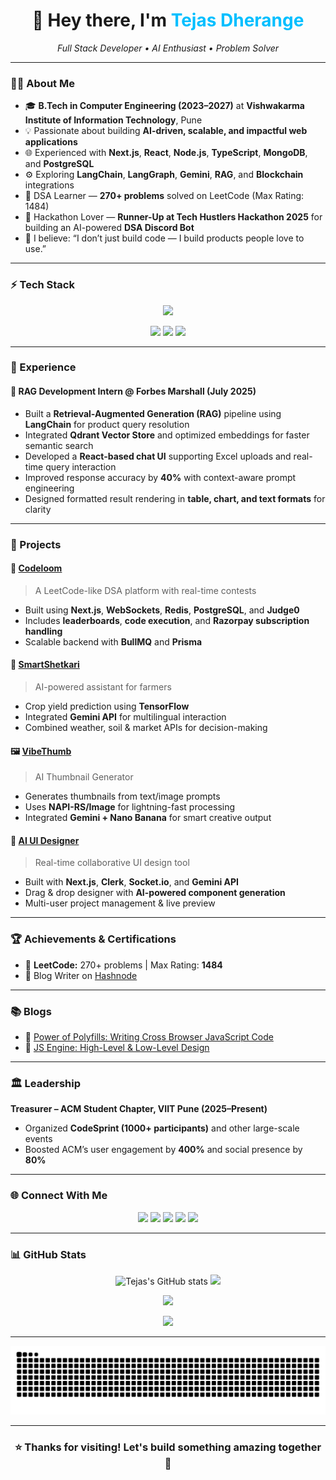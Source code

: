 <h1 align="center">👋 Hey there, I'm <span style="color:#00BFFF;">Tejas Dherange</span></h1>

<p align="center">
  <em>Full Stack Developer • AI Enthusiast • Problem Solver</em>  
</p>

---

### 🧑‍💻 About Me  
- 🎓 **B.Tech in Computer Engineering (2023–2027)** at **Vishwakarma Institute of Information Technology**, Pune  
- 💡 Passionate about building **AI-driven, scalable, and impactful web applications**  
- 🌐 Experienced with **Next.js**, **React**, **Node.js**, **TypeScript**, **MongoDB**, and **PostgreSQL**  
- ⚙️ Exploring **LangChain**, **LangGraph**, **Gemini**, **RAG**, and **Blockchain** integrations  
- 🧠 DSA Learner — **270+ problems** solved on LeetCode (Max Rating: 1484)  
- 🚀 Hackathon Lover — **Runner-Up at Tech Hustlers Hackathon 2025** for building an AI-powered **DSA Discord Bot**  
- 💬 I believe: “I don’t just build code — I build products people love to use.”  

---

### ⚡ Tech Stack  

<p align="center">
  <img src="https://skillicons.dev/icons?i=html,css,js,ts,react,nextjs,nodejs,express,mongodb,postgres,tailwind,prisma,docker,aws,redis,git,github,vercel&theme=dark" />
</p>

<p align="center">
  <img src="https://img.shields.io/badge/-LangChain-000?style=for-the-badge&logo=langchain" />
  <img src="https://img.shields.io/badge/-Gemini-4285F4?style=for-the-badge&logo=google" />
  <img src="https://img.shields.io/badge/-TensorFlow-FF6F00?style=for-the-badge&logo=tensorflow&logoColor=white" />
</p>

---

### 🧩 Experience  

#### 💼 **RAG Development Intern @ Forbes Marshall (July 2025)**  
- Built a **Retrieval-Augmented Generation (RAG)** pipeline using **LangChain** for product query resolution  
- Integrated **Qdrant Vector Store** and optimized embeddings for faster semantic search  
- Developed a **React-based chat UI** supporting Excel uploads and real-time query interaction  
- Improved response accuracy by **40%** with context-aware prompt engineering  
- Designed formatted result rendering in **table, chart, and text formats** for clarity  

---

### 🚀 Projects  

#### 🧱 [Codeloom](https://www.codeloom.software)
> A LeetCode-like DSA platform with real-time contests  
- Built using **Next.js**, **WebSockets**, **Redis**, **PostgreSQL**, and **Judge0**  
- Includes **leaderboards**, **code execution**, and **Razorpay subscription handling**  
- Scalable backend with **BullMQ** and **Prisma**  

#### 🌾 [SmartShetkari](https://github.com/Tejas-Dherange/Agri_Connect)
> AI-powered assistant for farmers  
- Crop yield prediction using **TensorFlow**  
- Integrated **Gemini API** for multilingual interaction  
- Combined weather, soil & market APIs for decision-making  

#### 🖼️ [VibeThumb](https://vibethumb.codeloom.software)
> AI Thumbnail Generator  
- Generates thumbnails from text/image prompts  
- Uses **NAPI-RS/Image** for lightning-fast processing  
- Integrated **Gemini + Nano Banana** for smart creative output  

#### 🎨 [AI UI Designer](https://github.com/Tejas-Dherange/UI-Designer)
> Real-time collaborative UI design tool  
- Built with **Next.js**, **Clerk**, **Socket.io**, and **Gemini API**  
- Drag & drop designer with **AI-powered component generation**  
- Multi-user project management & live preview  

---

### 🏆 Achievements & Certifications  

- 🧠 **LeetCode:** 270+ problems | Max Rating: **1484**  
- 💬 Blog Writer on [Hashnode](https://javascript11.hashnode.dev)  

---

### 📚 Blogs  

- 🔹 [Power of Polyfills: Writing Cross Browser JavaScript Code](https://javascript11.hashnode.dev/the-power-of-polyfills-writing-cross-browser-javascript-code)  
- 🔹 [JS Engine: High-Level & Low-Level Design](https://javascript11.hashnode.dev/javascript-under-the-hood-high-level-and-low-level-design-of-the-js-engine)  

---

### 🏛️ Leadership  

**Treasurer – ACM Student Chapter, VIIT Pune (2025–Present)**  
- Organized **CodeSprint (1000+ participants)** and other large-scale events  
- Boosted ACM’s user engagement by **400%** and social presence by **80%**  

---

### 🌐 Connect With Me  

<p align="center">
  <a href="https://tejas-portfolio.codeloom.software"><img src="https://img.shields.io/badge/Portfolio-%23000000.svg?&style=for-the-badge&logo=vercel&logoColor=white" /></a>
  <a href="https://www.linkedin.com/in/tejas-dherange-54a6a627b"><img src="https://img.shields.io/badge/LinkedIn-%230077B5.svg?&style=for-the-badge&logo=linkedin&logoColor=white" /></a>
  <a href="https://leetcode.com/u/Tejas_Dherange"><img src="https://img.shields.io/badge/LeetCode-%23FFA116.svg?&style=for-the-badge&logo=leetcode&logoColor=black" /></a>
  <a href="https://github.com/Tejas-Dherange"><img src="https://img.shields.io/badge/GitHub-%23181717.svg?&style=for-the-badge&logo=github&logoColor=white" /></a>
  <a href="https://javascript11.hashnode.dev"><img src="https://img.shields.io/badge/Blog-%231572B6.svg?&style=for-the-badge&logo=hashnode&logoColor=white" /></a>
</p>

---

### 📊 GitHub Stats  

<p align="center">
  <img src="https://github-readme-stats.vercel.app/api?username=Tejas-Dherange&show_icons=true&theme=radical" alt="Tejas's GitHub stats" height="180em" />
  <img src="https://github-readme-streak-stats.herokuapp.com/?user=Tejas-Dherange&theme=radical" height="180em" />
</p>

<p align="center">
  <img src="https://github-readme-stats.vercel.app/api/top-langs/?username=Tejas-Dherange&layout=compact&theme=radical" height="180em" />
</p>

<p align="center">
  <img src="https://github-profile-trophy.vercel.app/?username=Tejas-Dherange&theme=onedark&row=1&column=6" />
</p>

---

<p align="center">
  <img src="https://raw.githubusercontent.com/Tejas-Dherange/Tejas-Dherange/output/snake.svg" alt="Snake animation" />
</p>



---

<h3 align="center">⭐ Thanks for visiting! Let's build something amazing together 🚀</h3>
